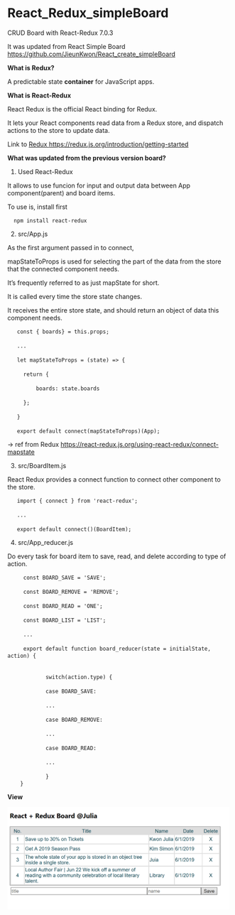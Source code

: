 # React_Redux_simpleBoard

CRUD Board with React-Redux 7.0.3

It was updated from React Simple Board https://github.com/JieunKwon/React_create_simpleBoard


<b> What is Redux? </b>

A predictable state <b>container</b> for JavaScript apps.

<b> What is React-Redux </b>

React Redux is the official React binding for Redux. 

It lets your React components read data from a Redux store, and dispatch actions to the store to update data.

Link to <a href='https://redux.js.org/introduction/getting-started'>Redux https://redux.js.org/introduction/getting-started </a>



<b> What was updated from the previous version board? </b>

1. Used React-Redux

It allows to use funcion for input and output data between App component(parent) and board items.

To use is, install first

      npm install react-redux
      
2. src/App.js


As the first argument passed in to connect, 

mapStateToProps is used for selecting the part of the data from the store that the connected component needs. 

It’s frequently referred to as just mapState for short.

It is called every time the store state changes.

It receives the entire store state, and should return an object of data this component needs.


       const { boards} = this.props;
       
       ...  
       
       let mapStateToProps = (state) => {

         return {

             boards: state.boards

         };

       }

       export default connect(mapStateToProps)(App);
       
       
  -> ref from Redux <a href="https://react-redux.js.org/using-react-redux/connect-mapstate">https://react-redux.js.org/using-react-redux/connect-mapstate</a>
  
3. src/BoardItem.js 


React Redux provides a connect function to connect other component to the store.

       
       import { connect } from 'react-redux';
       
       ...
       
       export default connect()(BoardItem);
       
       
4. src/App_reducer.js

Do every task for board item to save, read, and delete according to type of action.

        
         const BOARD_SAVE = 'SAVE';

         const BOARD_REMOVE = 'REMOVE';

         const BOARD_READ = 'ONE';

         const BOARD_LIST = 'LIST';

         ...

         export default function board_reducer(state = initialState, action) {


                switch(action.type) {

                case BOARD_SAVE:

                ...

                case BOARD_REMOVE:

                ...

                case BOARD_READ:

                ...

                }
        }        
               

<b> View </b>

<img src="img/list.PNG" width="500px">
